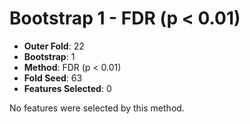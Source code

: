 # Bootstrap 1 - FDR (p < 0.01)

- **Outer Fold**: 22
- **Bootstrap**: 1
- **Method**: FDR (p < 0.01)
- **Fold Seed**: 63
- **Features Selected**: 0

No features were selected by this method.
